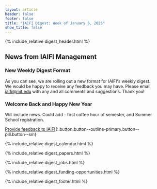 ```yaml
---
layout: article
header: false
footer: false
title: "IAIFI Digest: Week of January 6, 2025"
show_title: false
--- 
```


{% include_relative digest_header.html %}

## News from IAIFI Management

### New Weekly Digest Format

As you can see, we are rolling out a new format for IAIFI's weekly digest. We would be happy to receive any feedback you may have. Please email [iaifi@mit.edu](mailto:iaifi@mit.edu) with any and all comments and suggestions. Thank you!
 
### Welcome Back and Happy New Year

Will include news. Could add - first coffee hour of semester, and Summer School registration.

[Provide feedback to IAIFI](https://forms.gle/hk2mrqjaLY8nCZrE6){:.button.button--outline-primary.button--pill.button--sm}

{% include_relative digest_calendar.html %}

{% include_relative digest_papers.html %}
 
{% include_relative digest_jobs.html %}

{% include_relative digest_funding-opportunities.html %}

{% include_relative digest_footer.html %}
